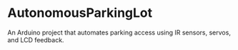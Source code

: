 # AutonomousParkingLot
An Arduino project that automates parking access using IR sensors, servos, and LCD feedback.
